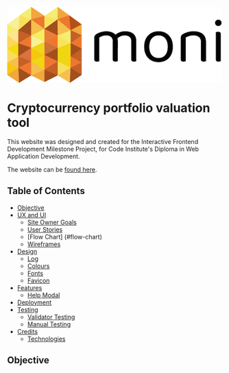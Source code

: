 

![Moni - Am I Responsive Image](assets/images/readme_images/full-logo.webp)

# Cryptocurrency portfolio valuation tool

This website was designed and created for the Interactive Frontend Development Milestone Project, for Code Institute's Diploma in Web Application Development. 

The website can be [found here](https://petecookson.github.io/moni/).

## Table of Contents

-   [Objective](#objective)
-   [UX and UI](#ux-and-ui)
    -   [Site Owner Goals](#site-owner-goals)
    -   [User Stories](#user-stories)
    -   [Flow Chart] (#flow-chart)
    -   [Wireframes](#wireframes)
-   [Design](#design)
    -   [Log](#logo)
    -   [Colours](#colours)
    -   [Fonts](#fonts)
    -   [Favicon](#favicon)
-   [Features](#features)
    -   [Help Modal](#help-modal)
-   [Deployment](#deployment)
-   [Testing](#testing)
    -   [Validator Testing](#validator-testing)
    -   [Manual Testing](#validator-testing)
-   [Credits](#credits)
    -   [Technologies](#technologies)

## Objective